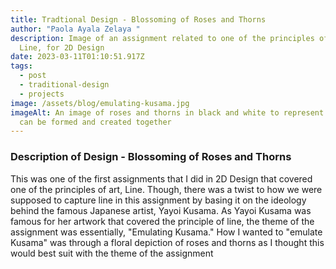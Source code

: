 ```yaml
---
title: Tradtional Design - Blossoming of Roses and Thorns
author: "Paola Ayala Zelaya "
description: Image of an assignment related to one of the principles of art,
  Line, for 2D Design
date: 2023-03-11T01:10:51.917Z
tags:
  - post
  - traditional-design
  - projects
image: /assets/blog/emulating-kusama.jpg
imageAlt: An image of roses and thorns in black and white to represent how lines
  can be formed and created together
---
```

### D﻿escription of Design - Blossoming of Roses and Thorns

T﻿his was one of the first assignments that I did in 2D Design that covered one of the principles of art, Line. Though, there was a twist to how we were supposed to capture line in this assignment by basing it on the ideology behind the famous Japanese artist, Yayoi Kusama.  As Yayoi Kusama was famous for her artwork that covered the principle of line, the theme of the assignment was essentially, "Emulating Kusama." How I wanted to "emulate Kusama" was through a floral depiction of roses and thorns as I thought this would best suit with the theme of the assignment